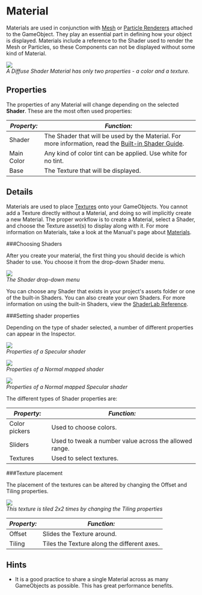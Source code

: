 Material
========


Materials are used in conjunction with [Mesh](class-meshrenderer.html) or [Particle Renderers](class-particlerenderer.html) attached to the <span class=keyword>GameObject</span>.  They play an essential part in defining how your object is displayed.  Materials include a reference to the <span class=keyword>Shader</span> used to render the <span class=keyword>Mesh</span> or <span class=keyword>Particles</span>, so these Components can not be displayed without some kind of Material.

![](http://docwiki.hq.unity3d.com/uploads/Main/Inspector-MaterialSimple.png)  
_A Diffuse Shader Material has only two properties - a color and a texture._

Properties
----------

The properties of any Material will change depending on the selected __Shader__.  These are the most often used properties:

|**_Property:_** |**_Function:_** |
|--|--|
|<span class=component>Shader</span> |The Shader that will be used by the Material. For more information, read the [Built-in Shader Guide](built-inshaderguide.html). |
|<span class=component>Main Color</span> |Any kind of color tint can be applied.  Use white for no tint. |
|<span class=component>Base</span> |The <span class=keyword>Texture</span> that will be displayed. |


Details
-------


Materials are used to place [Textures](class-texture2d.html) onto your GameObjects.  You cannot add a Texture directly without a Material, and doing so will implicitly create a new Material.  The proper workflow is to create a Material, select a Shader, and choose the Texture asset(s) to display along with it.  For more information on Materials, take a look at the Manual's page about [Materials](materials.html).


###Choosing Shaders

After you create your material, the first thing you should decide is which Shader to use.  You choose it from the drop-down <span class=component>Shader</span> menu.

![](http://docwiki.hq.unity3d.com/uploads/Main/Material-ShaderMenu.png)  
_The <span class=component>Shader</span> drop-down menu_

You can choose any Shader that exists in your project's assets folder or one of the built-in Shaders. You can also create your own Shaders.  For more information on using the built-in Shaders, view the [ShaderLab Reference](built-inshaderguide]].forinformationonwritingyourownshaders,takealookatthe[shaders](shaders.html)sectionofthemanualand[[sl-reference.html).


###Setting shader properties

Depending on the type of shader selected, a number of different properties can appear in the <span class=keyword>Inspector</span>.

![](http://docwiki.hq.unity3d.com/uploads/Main/Inspector-MaterialSpec.png)  
_Properties of a Specular shader_

![](http://docwiki.hq.unity3d.com/uploads/Main/Inspector-MaterialBump.png)  
_Properties of a Normal mapped shader_

![](http://docwiki.hq.unity3d.com/uploads/Main/Inspector-MaterialBumpSpec.png)  
_Properties of a Normal mapped Specular shader_

The different types of Shader properties are:


|**_Property:_** |**_Function:_** |
|--|--|
|<span class=keyword>Color pickers</span> |Used to choose colors. |
|<span class=keyword>Sliders</span> |Used to tweak a number value across the allowed range. |
|<span class=keyword>Textures</span> |Used to select textures. |


###Texture placement

The placement of the textures can be altered by changing the <span class=component>Offset</span> and <span class=component>Tiling</span> properties.

![](http://docwiki.hq.unity3d.com/uploads/Main/Material-Placement.png)  
_This texture is tiled 2x2 times by changing the <span class=component>Tiling</span> properties_


|**_Property:_** |**_Function:_** |
|--|--|
|<span class=component>Offset</span> |Slides the Texture around. |
|<span class=component>Tiling</span> |Tiles the Texture along the different axes. |

Hints
-----

* It is a good practice to share a single Material across as many GameObjects as possible.  This has great performance benefits.


